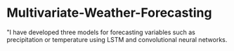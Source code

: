# Multivariate-Weather-Forecasting
"I have developed three models for forecasting variables such as precipitation or temperature using LSTM and convolutional neural networks.
